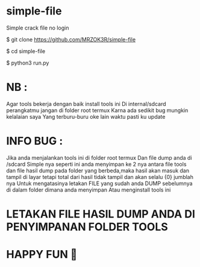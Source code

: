 # simple-file
Simple crack file no login

$ git clone https://github.com/MRZOK3R/simple-file

$ cd simple-file

$ python3 run.py

# NB :
Agar tools bekerja dengan baik install tools ini
Di internal/sdcard perangkatmu jangan di folder root termux
Karna ada sedikit bug mungkin kelalaian saya
Yang terburu-buru oke lain waktu pasti ku update

# INFO BUG :

Jika anda menjalankan tools ini di folder root termux
Dan file dump anda di /sdcard
Simple nya seperti ini 
anda menyimpan ke 2 nya 
antara file tools dan file hasil dump 
pada folder yang berbeda,maka hasil akan masuk dan tampil di layar 
tetapi total dari hasil tidak tampil 
dan akan selalu {0} jumblah nya
Untuk mengatasinya letakan FILE yang sudah anda DUMP
sebelumnya di dalam folder dimana anda menyimpan
Atau menginstall tools ini

# LETAKAN FILE HASIL DUMP ANDA DI PENYIMPANAN FOLDER TOOLS
# HAPPY FUN 🤘
